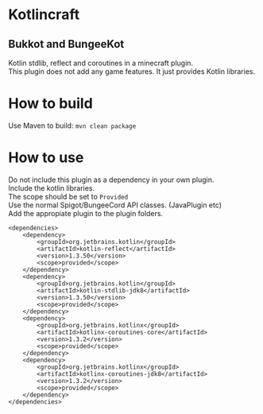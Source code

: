# Kotlincraft
## Bukkot and BungeeKot
Kotlin stdlib, reflect and coroutines in a minecraft plugin. \
This plugin does not add any game features. It just provides Kotlin libraries.



# How to build
Use Maven to build: `mvn clean package`

# How to use

Do not include this plugin as a dependency in your own plugin.\
Include the kotlin libraries.\
The scope should be set to `Provided`\
Use the normal Spigot/BungeeCord API classes. (JavaPlugin etc)\
Add the appropiate plugin to the plugin folders.

```
<dependencies>
    <dependency>
        <groupId>org.jetbrains.kotlin</groupId>
        <artifactId>kotlin-reflect</artifactId>
        <version>1.3.50</version>
        <scope>provided</scope>
    </dependency>
    <dependency>
        <groupId>org.jetbrains.kotlin</groupId>
        <artifactId>kotlin-stdlib-jdk8</artifactId>
        <version>1.3.50</version>
        <scope>provided</scope>
    </dependency>
    <dependency>
        <groupId>org.jetbrains.kotlinx</groupId>
        <artifactId>kotlinx-coroutines-core</artifactId>
        <version>1.3.2</version>
        <scope>provided</scope>
    </dependency>
    <dependency>
        <groupId>org.jetbrains.kotlinx</groupId>
        <artifactId>kotlinx-coroutines-jdk8</artifactId>
        <version>1.3.2</version>
        <scope>provided</scope>
    </dependency>
</dependencies>
```
